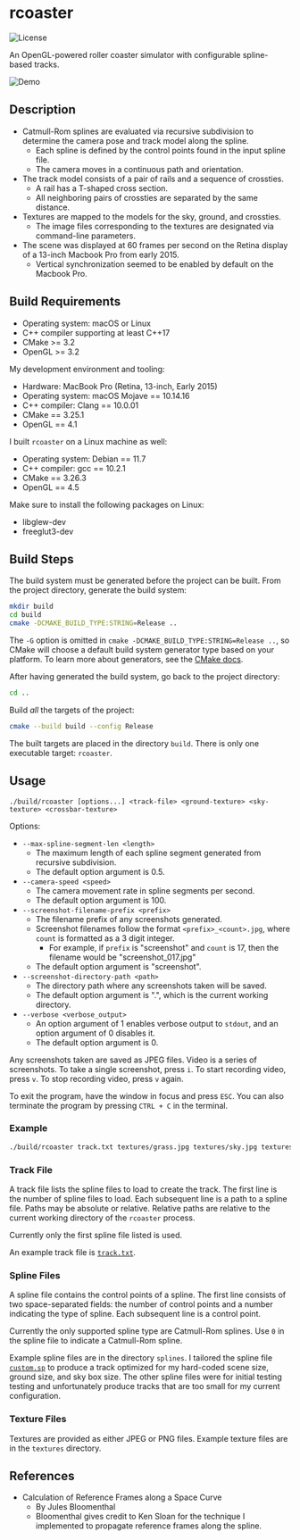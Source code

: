 # rcoaster

![License](https://img.shields.io/github/license/fonzcastellanos/rcoaster)

An OpenGL-powered roller coaster simulator with configurable spline-based tracks.

![Demo](demo.gif)

## Description 

- Catmull-Rom splines are evaluated via recursive subdivision to determine the camera pose and track model along the spline.
    - Each spline is defined by the control points found in the input spline file.
    - The camera moves in a continuous path and orientation.
- The track model consists of a pair of rails and a sequence of crossties.
    - A rail has a T-shaped cross section.
    - All neighboring pairs of crossties are separated by the same distance.
- Textures are mapped to the models for the sky, ground, and crossties.
    - The image files corresponding to the textures are designated via command-line parameters.
- The scene was displayed at 60 frames per second on the Retina display of a 13-inch Macbook Pro from early 2015.
    - Vertical synchronization seemed to be enabled by default on the Macbook Pro.

## Build Requirements

- Operating system: macOS or Linux
- C++ compiler supporting at least C++17
- CMake >= 3.2
- OpenGL >= 3.2

My development environment and tooling:
- Hardware: MacBook Pro (Retina, 13-inch, Early 2015)
- Operating system: macOS Mojave == 10.14.16
- C++ compiler: Clang == 10.0.01
- CMake == 3.25.1
- OpenGL == 4.1

I built `rcoaster` on a Linux machine as well:
- Operating system: Debian == 11.7
- C++ compiler: gcc == 10.2.1
- CMake == 3.26.3
- OpenGL == 4.5

Make sure to install the following packages on Linux:
- libglew-dev
- freeglut3-dev

## Build Steps

The build system must be generated before the project can be built. From the project directory, generate the build system:
```sh
mkdir build
cd build
cmake -DCMAKE_BUILD_TYPE:STRING=Release ..
```
The `-G` option is omitted in `cmake -DCMAKE_BUILD_TYPE:STRING=Release ..`, so CMake will choose a default build system generator type based on your platform. To learn more about generators, see the [CMake docs](https://cmake.org/cmake/help/latest/manual/cmake-generators.7.html).

After having generated the build system, go back to the project directory:
```sh
cd ..
```

Build *all* the targets of the project:
```sh
cmake --build build --config Release
```

The built targets are placed in the directory `build`. There is only one executable target: `rcoaster`.

## Usage

```
./build/rcoaster [options...] <track-file> <ground-texture> <sky-texture> <crossbar-texture>
```

Options:
- `--max-spline-segment-len <length>`
    - The maximum length of each spline segment generated from recursive subdivision.
    - The default option argument is 0.5.
- `--camera-speed <speed>`
    - The camera movement rate in spline segments per second.
    - The default option argument is 100.
- `--screenshot-filename-prefix <prefix>`
    - The filename prefix of any screenshots generated.
    - Screenshot filenames follow the format `<prefix>_<count>.jpg`, where `count` is formatted as a 3 digit integer.
        - For example, if `prefix` is "screenshot" and `count` is 17, then the filename would be "screenshot_017.jpg"
    - The default option argument is "screenshot".
- `--screenshot-directory-path <path>`
    - The directory path where any screenshots taken will be saved.
    - The default option argument is ".", which is the current working directory.
- `--verbose <verbose_output>`
    - An option argument of 1 enables verbose output to `stdout`, and an option argument of 0 disables it. 
    - The default option argument is 0.

Any screenshots taken are saved as JPEG files. Video is a series of screenshots. To take a single screenshot, press `i`. To start recording video, press `v`. To stop recording video, press `v` again.

To exit the program, have the window in focus and press `ESC`. You can also terminate the program by pressing `CTRL + C` in the terminal.

### Example

```sh
./build/rcoaster track.txt textures/grass.jpg textures/sky.jpg textures/wood.jpg
```

### Track File

A track file lists the spline files to load to create the track. The first line is the number of spline files to load. Each subsequent line is a path to a spline file. Paths may be absolute or relative. Relative paths are relative to the current working directory of the `rcoaster` process.

Currently only the first spline file listed is used.

An example track file is [`track.txt`](track.txt). 

### Spline Files

A spline file contains the control points of a spline. The first line consists of two space-separated fields: the number of control points and a number indicating the type of spline. Each subsequent line is a control point.

Currently the only supported spline type are Catmull-Rom splines. Use `0` in the spline file to indicate a Catmull-Rom spline.

Example spline files are in the directory `splines`. I tailored the spline file [`custom.sp`](splines/custom.sp) to produce a track optimized for my hard-coded scene size, ground size, and sky box size. The other spline files were for initial testing testing and unfortunately produce tracks that are too small for my current configuration.
 
### Texture Files

Textures are provided as either JPEG or PNG files. Example texture files are in the `textures` directory.

## References
- Calculation of Reference Frames along a Space Curve
    - By Jules Bloomenthal
    - Bloomenthal gives credit to Ken Sloan for the technique I implemented to propagate reference frames along the spline.

